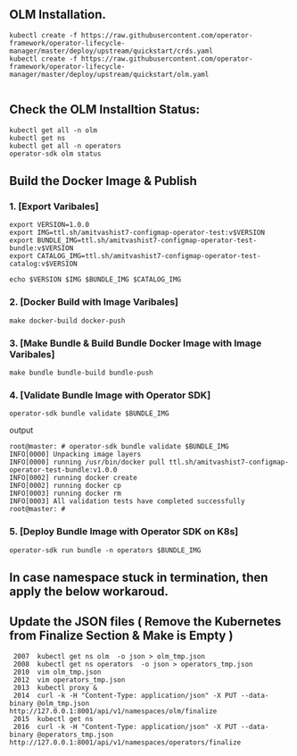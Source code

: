 ## OLM Installation. 
```
kubectl create -f https://raw.githubusercontent.com/operator-framework/operator-lifecycle-manager/master/deploy/upstream/quickstart/crds.yaml
kubectl create -f https://raw.githubusercontent.com/operator-framework/operator-lifecycle-manager/master/deploy/upstream/quickstart/olm.yaml	  
	  
```

## Check the OLM Installtion Status:
```
kubectl get all -n olm 
kubectl get ns 
kubectl get all -n operators
operator-sdk olm status 
```

## Build the Docker Image & Publish 

### 1. [Export Varibales]
```
export VERSION=1.0.0
export IMG=ttl.sh/amitvashist7-configmap-operator-test:v$VERSION 
export BUNDLE_IMG=ttl.sh/amitvashist7-configmap-operator-test-bundle:v$VERSION	 
export CATALOG_IMG=ttl.sh/amitvashist7-configmap-operator-test-catalog:v$VERSION	

echo $VERSION $IMG $BUNDLE_IMG $CATALOG_IMG
```



### 2. [Docker Build with Image Varibales]
```
make docker-build docker-push
```



### 3. [Make Bundle & Build Bundle Docker Image with Image Varibales]
```
make bundle bundle-build bundle-push
```

### 4. [Validate Bundle Image with Operator SDK]
```
operator-sdk bundle validate $BUNDLE_IMG
```
output
```
root@master: # operator-sdk bundle validate $BUNDLE_IMG
INFO[0000] Unpacking image layers                       
INFO[0000] running /usr/bin/docker pull ttl.sh/amitvashist7-configmap-operator-test-bundle:v1.0.0 
INFO[0002] running docker create                        
INFO[0002] running docker cp                            
INFO[0003] running docker rm                            
INFO[0003] All validation tests have completed successfully 
root@master: #
```

### 5. [Deploy Bundle Image with Operator SDK on K8s]
```
operator-sdk run bundle -n operators $BUNDLE_IMG 
```




## In case namespace stuck in termination, then apply the below workaroud. 

## Update the JSON files ( Remove the Kubernetes from Finalize Section & Make is Empty )

```
 2007  kubectl get ns olm  -o json > olm_tmp.json
 2008  kubectl get ns operators  -o json > operators_tmp.json
 2010  vim olm_tmp.json 
 2012  vim operators_tmp.json 
 2013  kubectl proxy & 
 2014  curl -k -H "Content-Type: application/json" -X PUT --data-binary @olm_tmp.json http://127.0.0.1:8001/api/v1/namespaces/olm/finalize
 2015  kubectl get ns 
 2016  curl -k -H "Content-Type: application/json" -X PUT --data-binary @operators_tmp.json http://127.0.0.1:8001/api/v1/namespaces/operators/finalize

 ```